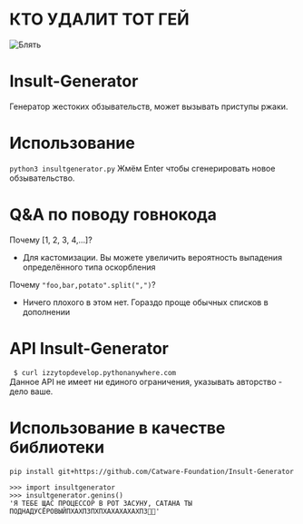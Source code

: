 # КТО УДАЛИТ ТОТ ГЕЙ

![Блять](https://sun9-6.userapi.com/impf/xOjx5AbpNr3SpkEU0D5-n4ZsDVQpZU7i8pTpgg/pzx6qBenlYI.jpg?size=1920x501&quality=96&proxy=1&sign=1fd118f408e032e1600420d1294848cf&type=album)
# Insult-Generator
Генератор жестоких обзывательств, может вызывать приступы ржаки.
# Использование
```python3 insultgenerator.py```
Жмём Enter чтобы сгенерировать новое обзывательство.
# Q&A по поводу говнокода
Почему [1, 2, 3, 4,...]?  
- Для кастомизации. Вы можете увеличить вероятность выпадения определённого типа оскорбления
  
Почему ```"foo,bar,potato".split(",")```?  
- Ничего плохого в этом нет. Гораздо проще обычных списков в дополнении  
# API Insult-Generator
``` $ curl izzytopdevelop.pythonanywhere.com```  
Данное API не имеет ни единого ограничения, указывать авторство - дело ваше. 

# Использование в качестве библиотеки
```
pip install git+https://github.com/Catware-Foundation/Insult-Generator
```
```
>>> import insultgenerator
>>> insultgenerator.genins()
'Я ТЕБЕ ЩАС ПРОЦЕССОР В РОТ ЗАСУНУ, САТАНА ТЫ ПОДНАДУСЁРОВЫЙПХАХПЗПХПХАХАХАХАХПЗ👿👿'
```
